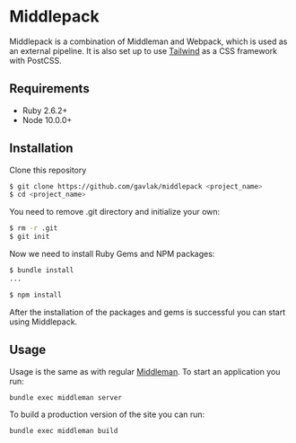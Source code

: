 # Middlepack

Middlepack is a combination of Middleman and Webpack, which is used as an external pipeline. It is also set up to use [Tailwind](https://tailwindcss.com/) as a CSS framework with PostCSS.

## Requirements

- Ruby 2.6.2+
- Node 10.0.0+

## Installation

Clone this repository

```bash
$ git clone https://github.com/gavlak/middlepack <project_name>
$ cd <project_name>
```

You need to remove .git directory and initialize your own:

```bash
$ rm -r .git
$ git init
```

Now we need to install Ruby Gems and NPM packages:

```bash
$ bundle install
...

$ npm install
```

After the installation of the packages and gems is successful you can start using Middlepack.

## Usage

Usage is the same as with regular [Middleman](https://middlemanapp.com/). To start an application you run:

```bash
bundle exec middleman server
```

To build a production version of the site you can run:

```bash
bundle exec middleman build
```